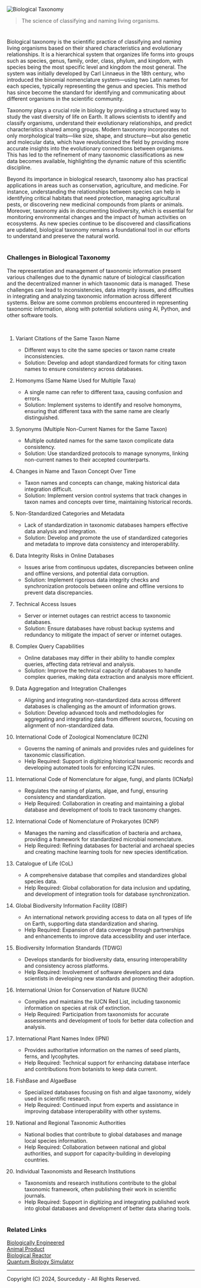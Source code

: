 ![Biological Taxonomy](https://github.com/user-attachments/assets/8d405603-0e1d-432f-9546-d2ece0543699)

> The science of classifying and naming living organisms.

#

Biological taxonomy is the scientific practice of classifying and naming living organisms based on their shared characteristics and evolutionary relationships. It is a hierarchical system that organizes life forms into groups such as species, genus, family, order, class, phylum, and kingdom, with species being the most specific level and kingdom the most general. The system was initially developed by Carl Linnaeus in the 18th century, who introduced the binomial nomenclature system—using two Latin names for each species, typically representing the genus and species. This method has since become the standard for identifying and communicating about different organisms in the scientific community.

Taxonomy plays a crucial role in biology by providing a structured way to study the vast diversity of life on Earth. It allows scientists to identify and classify organisms, understand their evolutionary relationships, and predict characteristics shared among groups. Modern taxonomy incorporates not only morphological traits—like size, shape, and structure—but also genetic and molecular data, which have revolutionized the field by providing more accurate insights into the evolutionary connections between organisms. This has led to the refinement of many taxonomic classifications as new data becomes available, highlighting the dynamic nature of this scientific discipline.

Beyond its importance in biological research, taxonomy also has practical applications in areas such as conservation, agriculture, and medicine. For instance, understanding the relationships between species can help in identifying critical habitats that need protection, managing agricultural pests, or discovering new medicinal compounds from plants or animals. Moreover, taxonomy aids in documenting biodiversity, which is essential for monitoring environmental changes and the impact of human activities on ecosystems. As new species continue to be discovered and classifications are updated, biological taxonomy remains a foundational tool in our efforts to understand and preserve the natural world.

#
### Challenges in Biological Taxonomy

The representation and management of taxonomic information present various challenges due to the dynamic nature of biological classification and the decentralized manner in which taxonomic data is managed. These challenges can lead to inconsistencies, data integrity issues, and difficulties in integrating and analyzing taxonomic information across different systems. Below are some common problems encountered in representing taxonomic information, along with potential solutions using AI, Python, and other software tools.

<br>

1. Variant Citations of the Same Taxon Name
   - Different ways to cite the same species or taxon name create inconsistencies.
   - Solution: Develop and adopt standardized formats for citing taxon names to ensure consistency across databases.

2. Homonyms (Same Name Used for Multiple Taxa)
   - A single name can refer to different taxa, causing confusion and errors.
   - Solution: Implement systems to identify and resolve homonyms, ensuring that different taxa with the same name are clearly distinguished.

3. Synonyms (Multiple Non-Current Names for the Same Taxon)
   - Multiple outdated names for the same taxon complicate data consistency.
   - Solution: Use standardized protocols to manage synonyms, linking non-current names to their accepted counterparts.

4. Changes in Name and Taxon Concept Over Time
   - Taxon names and concepts can change, making historical data integration difficult.
   - Solution: Implement version control systems that track changes in taxon names and concepts over time, maintaining historical records.

5. Non-Standardized Categories and Metadata
   - Lack of standardization in taxonomic databases hampers effective data analysis and integration.
   - Solution: Develop and promote the use of standardized categories and metadata to improve data consistency and interoperability.

6. Data Integrity Risks in Online Databases
   - Issues arise from continuous updates, discrepancies between online and offline versions, and potential data corruption.
   - Solution: Implement rigorous data integrity checks and synchronization protocols between online and offline versions to prevent data discrepancies.

7. Technical Access Issues
   - Server or internet outages can restrict access to taxonomic databases.
   - Solution: Ensure databases have robust backup systems and redundancy to mitigate the impact of server or internet outages.

8. Complex Query Capabilities
   - Online databases may differ in their ability to handle complex queries, affecting data retrieval and analysis.
   - Solution: Improve the technical capacity of databases to handle complex queries, making data extraction and analysis more efficient.

9. Data Aggregation and Integration Challenges
   - Aligning and integrating non-standardized data across different databases is challenging as the amount of information grows.
   - Solution: Develop advanced tools and methodologies for aggregating and integrating data from different sources, focusing on alignment of non-standardized data.

10. International Code of Zoological Nomenclature (ICZN)
    - Governs the naming of animals and provides rules and guidelines for taxonomic classification.
    - Help Required: Support in digitizing historical taxonomic records and developing automated tools for enforcing ICZN rules.

11. International Code of Nomenclature for algae, fungi, and plants (ICNafp)
    - Regulates the naming of plants, algae, and fungi, ensuring consistency and standardization.
    - Help Required: Collaboration in creating and maintaining a global database and development of tools to track taxonomy changes.

12. International Code of Nomenclature of Prokaryotes (ICNP)
    - Manages the naming and classification of bacteria and archaea, providing a framework for standardized microbial nomenclature.
    - Help Required: Refining databases for bacterial and archaeal species and creating machine learning tools for new species identification.

13. Catalogue of Life (CoL)
    - A comprehensive database that compiles and standardizes global species data.
    - Help Required: Global collaboration for data inclusion and updating, and development of integration tools for database synchronization.

14. Global Biodiversity Information Facility (GBIF)
    - An international network providing access to data on all types of life on Earth, supporting data standardization and sharing.
    - Help Required: Expansion of data coverage through partnerships and enhancements to improve data accessibility and user interface.

15. Biodiversity Information Standards (TDWG)
    - Develops standards for biodiversity data, ensuring interoperability and consistency across platforms.
    - Help Required: Involvement of software developers and data scientists in developing new standards and promoting their adoption.

16. International Union for Conservation of Nature (IUCN)
    - Compiles and maintains the IUCN Red List, including taxonomic information on species at risk of extinction.
    - Help Required: Participation from taxonomists for accurate assessments and development of tools for better data collection and analysis.

17. International Plant Names Index (IPNI)
    - Provides authoritative information on the names of seed plants, ferns, and lycophytes.
    - Help Required: Technical support for enhancing database interface and contributions from botanists to keep data current.

18. FishBase and AlgaeBase
    - Specialized databases focusing on fish and algae taxonomy, widely used in scientific research.
    - Help Required: Continued input from experts and assistance in improving database interoperability with other systems.

19. National and Regional Taxonomic Authorities
    - National bodies that contribute to global databases and manage local species information.
    - Help Required: Collaboration between national and global authorities, and support for capacity-building in developing countries.

20. Individual Taxonomists and Research Institutions
    - Taxonomists and research institutions contribute to the global taxonomic framework, often publishing their work in scientific journals.
    - Help Required: Support in digitizing and integrating published work into global databases and development of better data sharing tools.

#
### Related Links

[Biologically Engineered](https://github.com/sourceduty/Biologically_Engineered)
<br>
[Animal Product](https://github.com/sourceduty/Animal_Product)
<br>
[Biological Reactor](https://github.com/sourceduty/Biological_Reactor)
<br>
[Quantum Biology Simulator](https://github.com/sourceduty/Quantum_Biology_Simulator)

***
Copyright (C) 2024, Sourceduty - All Rights Reserved.
